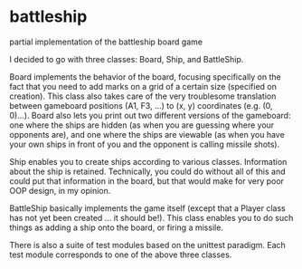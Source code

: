 # battleship
partial implementation of the battleship board game

I decided to go with three classes: Board, Ship, and BattleShip.

Board implements the behavior of the board, focusing specifically on the fact
that you need to add marks on a grid of a certain size (specified on creation).
This class also takes care of the very troublesome translation between
gameboard positions (A1, F3, ...) to (x, y) coordinates (e.g. (0, 0)...).
Board also lets you print out two different versions of the gameboard: one 
where the ships are hidden (as when you are guessing where your opponents are), 
and one where the ships are viewable (as when you have your own ships
in front of you and the opponent is calling missile shots).

Ship enables you to create ships according to various classes. Information
about the ship is retained. Technically, you could do without all of this and
could put that information in the board, but that would make for very poor
OOP design, in my opinion.

BattleShip basically implements the game itself (except that a Player class
has not yet been created ... it should be!). This class enables you to do
such things as adding a ship onto the board, or firing a missile.

There is also a suite of test modules based on the unittest paradigm.
Each test module corresponds to one of the above three classes.
